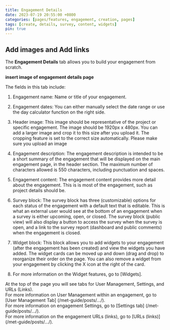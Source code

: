 ```yaml
---
title: Engagement Details
date: 2023-07-19 20:55:00 +0800
categories: [pages/features, engagement, creation, pages]
tags: [create, details, survey, content, widgets]
pin: true
---
```


## Add images and Add links

The **Engagement Details** tab allows you to build your engagement from scratch. 

**insert image of engagement details page**  

The fields in this tab include:
1. Engagement name: Name or title of your engagement.
   
2. Engagement dates: You can either manually select the date range or use the day calculator function on the right side.
   
3. Header image: This image should be representative of the project or specific engagement. The image should be 1920px x 480px. You can add a larger image and crop it to this size after you upload it. The cropping feature is set to the correct size automatically. Please make sure you upload an image
   
4. Engagement description: The engagement description is intended to be a short summary of the engagement that will be displayed on the main engagement page, in the header section. The maximum number of characters allowed is 550 characters, including punctuation and spaces.
   
5. Engagement content: The engagement content provides more detail about the engagement. This is is most of the engagement, such as project details should be.
    
6. Survey block: The survey block has three (customizable) options for each status of the engagement with a default text that is editable. This is what an external user would see at the bottom of an engagement when a survey is either upcoming, open, or closed. The survey block (public view) will also display a button to access the survey when the survey is open, and a link to the survey report (dashboard and public comments) when the engagement is closed.

7. Widget block: This block allows you to add widgets to your engagement (after the engagement has been created) and view the widgets you have added. The widget cards can be moved up and down (drag and drop) to reorganize their order on the page. You can also remove a widget from your engagement by clicking the X icon at the right of the card.
8. For more information on the Widget features, go to [Widgets].



At the top of the page you will see tabs for User Management, Settings, and URLs (Links).  
For more information on User Management within an engagement, go to [User Management Tab] (/met-guide/posts/.../).  
For more information on engagement Settings, go to [Settings tab] (/met-guide/posts/.../).  
For more information on the engagement URLs (links), go to [URLs (links)] (/met-guide/posts/.../).
